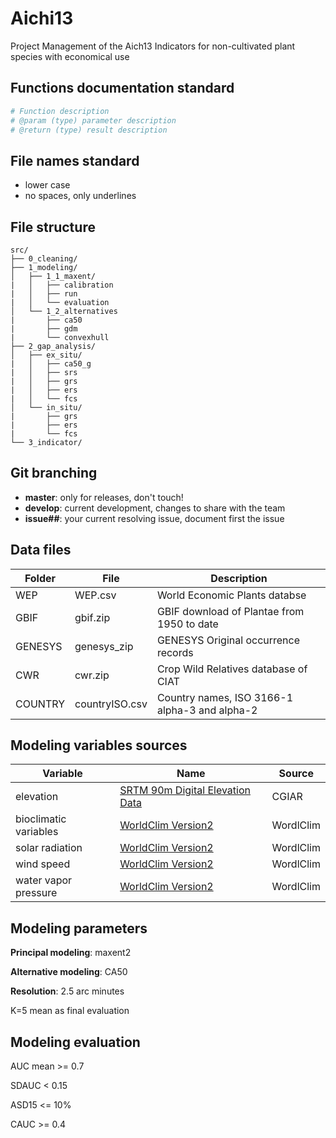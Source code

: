 # Aichi13
Project Management of the Aich13 Indicators for non-cultivated plant species with economical use

## Functions documentation standard

```r
# Function description
# @param (type) parameter description
# @return (type) result description
```

## File names standard
* lower case
* no spaces, only underlines

## File structure

```
src/
├── 0_cleaning/
├── 1_modeling/
│   ├── 1_1_maxent/
|   │   ├── calibration
|   │   ├── run
|   │   └── evaluation
│   └── 1_2_alternatives
|       ├── ca50
|       ├── gdm
|       └── convexhull
├── 2_gap_analysis/
│   ├── ex_situ/
|   │   ├── ca50_g
|   │   ├── srs
|   │   ├── grs
|   │   ├── ers
|   │   └── fcs
│   └── in_situ/
|       ├── grs
|       ├── ers
|       └── fcs
└── 3_indicator/

```

## Git branching

* **master**: only for releases, don't touch!
* **develop**: current development, changes to share with the team
* **issue##**: your current resolving issue, document first the issue

## Data files

| Folder  | File|  Description |
| ------------- | ------------- | ------------- |
| WEP  | WEP.csv  | World Economic Plants databse |
| GBIF  | gbif.zip |GBIF download of Plantae from 1950 to date |
| GENESYS  | genesys_zip | GENESYS Original occurrence records   |
| CWR| cwr.zip  |Crop Wild Relatives database of CIAT   |
| COUNTRY  | countryISO.csv  |Country names, ISO 3166-1 alpha-3 and alpha-2  |

## Modeling variables sources

| Variable |  Name | Source |
| ------------- | ------------- |------------- | 
|elevation | [SRTM 90m Digital Elevation Data](http://srtm.csi.cgiar.org/) | CGIAR|
|bioclimatic variables |   [WorldClim Version2](http://worldclim.org/version2) | WordlClim|
|solar radiation| [WorldClim Version2](http://worldclim.org/version2) | WordlClim|
|wind speed| [WorldClim Version2](http://worldclim.org/version2) | WordlClim|
|water vapor pressure| [WorldClim Version2](http://worldclim.org/version2) | WordlClim|


## Modeling parameters

**Principal modeling**: maxent2

**Alternative modeling**: CA50

**Resolution**: 2.5 arc minutes

K=5 mean as final evaluation

## Modeling evaluation

AUC mean >= 0.7

SDAUC < 0.15

ASD15 <= 10%

CAUC >= 0.4


